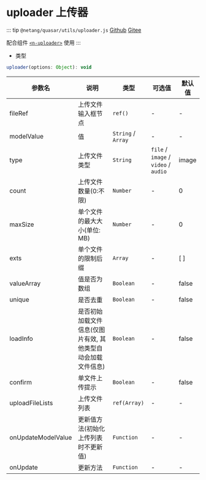 # uploader 上传器

::: tip
`@netang/quasar/utils/uploader.js` [Github](https://github.com/netangsoft/netang-quasar/blob/main/utils/uploader.js) [Gitee](https://gitee.com/jinmarcus/netang-quasar/blob/main/utils/uploader.js)

配合组件 [`<n-uploader>`](../components/uploader.md) 使用
:::

- 类型

```javascript
uploader(options: Object): void
```

| 参数名     | 说明  | 类型                 | 可选值 | 默认值 |
|---------|-----|--------------------|--|-----|
| fileRef | 上传文件输入框节点  | `ref()` | -  | -    |
| modelValue | 值  | `String` / `Array` | -  | -    |
| type | 上传文件类型  | `String` | `file` / `image` / `video` / `audio` |  image   |
| count | 上传文件数量(0:不限)  | `Number` | - |  0   |
| maxSize | 单个文件的最大大小(单位: MB) | `Number` | - |  0   |
| exts | 单个文件的限制后缀 | `Array` | - |  [ ]   |
| valueArray | 值是否为数组 | `Boolean` | - |  false   |
| unique | 是否去重 | `Boolean` | - |  false   |
| loadInfo | 是否初始加载文件信息(仅图片有效, 其他类型自动会加载文件信息) | `Boolean` | - |  false   |
| confirm | 单文件上传提示 | `Boolean` | - |  false   |
| uploadFileLists | 上传文件列表 | `ref(Array)` | - |  -   |
| onUpdateModelValue | 更新值方法(初始化上传列表时不更新值) | `Function` | - |  -   |
| onUpdate | 更新方法 | `Function` | - |  -   |
